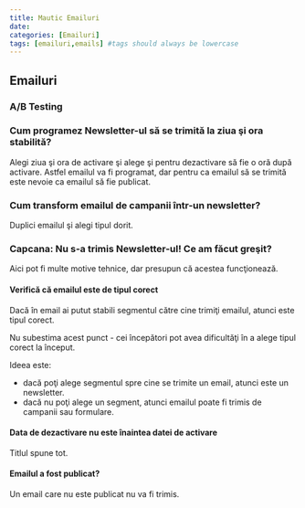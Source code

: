 ```yaml
---
title: Mautic Emailuri
date: 
categories: [Emailuri]
tags: [emailuri,emails] #tags should always be lowercase
---
```

## Emailuri


### A/B Testing


### Cum programez Newsletter-ul să se trimită la ziua şi ora stabilită?
Alegi ziua şi ora de activare şi alege şi pentru dezactivare să fie o oră după activare.
Astfel emailul va fi programat, dar pentru ca emailul să se trimită este nevoie ca emailul să fie publicat.

### Cum transform emailul de campanii într-un newsletter?
Duplici emailul şi alegi tipul dorit.



### Capcana: Nu s-a trimis Newsletter-ul! Ce am făcut greşit?
Aici pot fi multe motive tehnice, dar presupun că acestea funcţionează.

#### Verifică că emailul este de tipul corect
Dacă în email ai putut stabili segmentul către cine trimiţi emailul, atunci este tipul corect.

Nu subestima acest punct - cei începători pot avea dificultăţi în a alege tipul corect la început.

Ideea este:
* dacă poţi alege segmentul spre cine se trimite un email, atunci este un newsletter.
* dacă nu poţi alege un segment, atunci emailul poate fi trimis de campanii sau formulare.

#### Data de dezactivare nu este înaintea datei de activare
Titlul spune tot.

#### Emailul a fost publicat?
Un email care nu este publicat nu va fi trimis.















